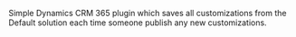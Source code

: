 ﻿Simple Dynamics CRM 365 plugin which saves all customizations from the Default solution each time someone publish any new customizations.